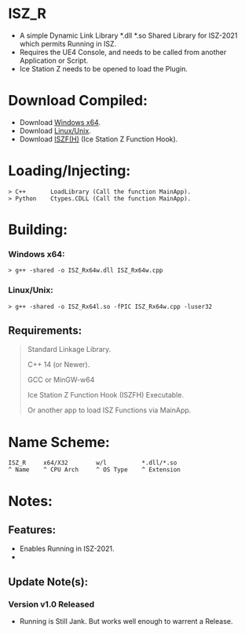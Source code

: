 # ISZ_R
- A simple Dynamic Link Library *.dll *.so Shared Library for ISZ-2021 which permits Running in ISZ.
- Requires the UE4 Console, and needs to be called from another Application or Script.
- Ice Station Z needs to be opened to load the Plugin.

# Download Compiled:
- Download [Windows x64]().
- Download [Linux/Unix]().
- Download [ISZF(H)](https://github.com/ISZ-Hacker-Organization/ISZF/raw/main/py_compiled/iszf.exe) (Ice Station Z Function Hook).

# Loading/Injecting:
```
> C++       LoadLibrary (Call the function MainApp).
> Python    Ctypes.CDLL (Call the function MainApp).
```

# Building:
### Windows x64:
```
> g++ -shared -o ISZ_Rx64w.dll ISZ_Rx64w.cpp
```
### Linux/Unix:
```
> g++ -shared -o ISZ_Rx64l.so -fPIC ISZ_Rx64w.cpp -luser32
```
## Requirements:
> Standard Linkage Library.
> 
> C++ 14 (or Newer).
> 
> GCC or MinGW-w64
>
> Ice Station Z Function Hook (ISZFH) Executable.
>
> Or another app to load ISZ Functions via MainApp.


# Name Scheme:
```
ISZ_R     x64/X32        w/l          *.dll/*.so
^ Name    ^ CPU Arch     ^ OS Type    ^ Extension
```

# Notes:

## Features:
- Enables Running in ISZ-2021.
- 

## Update Note(s):
### Version v1.0 Released
- Running is Still Jank. But works well enough to warrent a Release.

